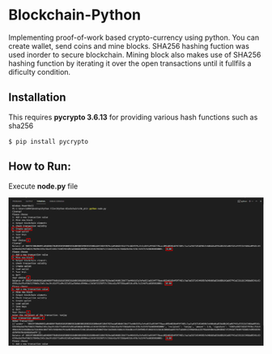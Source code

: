 # Blockchain-Python
Implementing proof-of-work based crypto-currency using python. You can create wallet, send coins and mine blocks. SHA256 hashing fuction was used inorder to secure blockchain. Mining block also makes use of SHA256 hashing function by iterating it over the open transactions until it fullfils a dificulty condition.

## Installation

This requires __pycrypto 3.6.13__ for providing various hash functions such as sha256

```
$ pip install pycrypto
```

## How to Run:
Execute __node.py__ file

<img src="/imgs/execution_demo.png" alt="Running Blockchain code in terminal"/>
